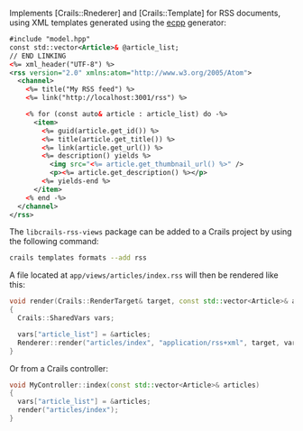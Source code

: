 Implements [Crails::Rnederer] and [Crails::Template] for RSS documents, using XML templates generated using the [ecpp](https://github.com/crails-framework/ecpp) generator:

```xml
#include "model.hpp"
const std::vector<Article>& @article_list;
// END LINKING
<%= xml_header("UTF-8") %>
<rss version="2.0" xmlns:atom="http://www.w3.org/2005/Atom">
  <channel>
    <%= title("My RSS feed") %>
    <%= link("http://localhost:3001/rss") %>

    <% for (const auto& article : article_list) do -%>
      <item>
        <%= guid(article.get_id()) %>
        <%= title(article.get_title()) %>
        <%= link(article.get_url()) %>
        <%= description() yields %>
          <img src="<%= article.get_thumbnail_url() %>" />
          <p><%= article.get_description() %></p>
        <%= yields-end %>
      </item>
    <% end -%>
  </channel>
</rss>
```

The `libcrails-rss-views` package can be added to a Crails project by using the following command:

```sh
crails templates formats --add rss
```

A file located at `app/views/articles/index.rss` will then be rendered like this:

```c++
void render(Crails::RenderTarget& target, const std::vector<Article>& articles)
{
  Crails::SharedVars vars;

  vars["article_list"] = &articles;
  Renderer::render("articles/index", "application/rss+xml", target, vars);
}
```

Or from a Crails controller:

```c++
void MyController::index(const std::vector<Article>& articles)
{
  vars["article_list"] = &articles;
  render("articles/index");
}
```
